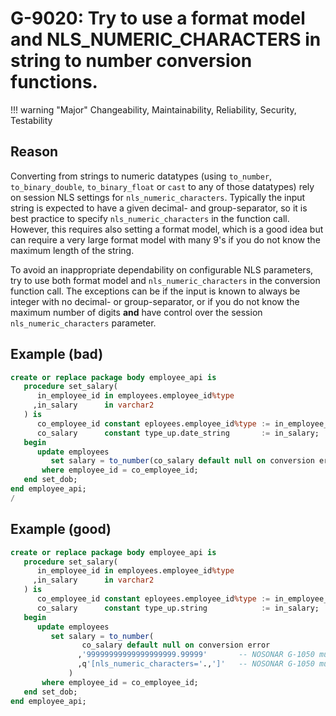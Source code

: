 # G-9020: Try to use a format model and NLS_NUMERIC_CHARACTERS in string to number conversion functions.

!!! warning "Major"
    Changeability, Maintainability, Reliability, Security, Testability

## Reason

Converting from strings to numeric datatypes (using `to_number`, `to_binary_double`, `to_binary_float` or `cast` to any of those datatypes) rely on session NLS settings for `nls_numeric_characters`. Typically the input string is expected to have a given decimal- and group-separator, so it is best practice to specify `nls_numeric_characters` in the function call. However, this requires also setting a format model, which is a good idea but can require a very large format model with many 9's if you do not know the maximum length of the string.

To avoid an inappropriate dependability on configurable NLS parameters, try to use both format model and `nls_numeric_characters` in the conversion function call. The exceptions can be if the input is known to always be integer with no decimal- or group-separator, or if you do not know the maximum number of digits **and** have control over the session `nls_numeric_characters` parameter.

## Example (bad)

``` sql
create or replace package body employee_api is
   procedure set_salary(
      in_employee_id in employees.employee_id%type
     ,in_salary      in varchar2
   ) is
      co_employee_id constant eployees.employee_id%type := in_employee_id;
      co_salary      constant type_up.date_string       := in_salary;
   begin
      update employees
         set salary = to_number(co_salary default null on conversion error)
       where employee_id = co_employee_id;
   end set_dob;
end employee_api;
/
```

## Example (good)

``` sql
create or replace package body employee_api is
   procedure set_salary(
      in_employee_id in employees.employee_id%type
     ,in_salary      in varchar2
   ) is
      co_employee_id constant eployees.employee_id%type := in_employee_id;
      co_salary      constant type_up.string            := in_salary;
   begin
      update employees
         set salary = to_number(
                co_salary default null on conversion error
               ,'99999999999999999999.99999'       -- NOSONAR G-1050 must be a literal
               ,q'[nls_numeric_characters='.,']'   -- NOSONAR G-1050 must be a literal
             )
       where employee_id = co_employee_id;
   end set_dob;
end employee_api;
```
